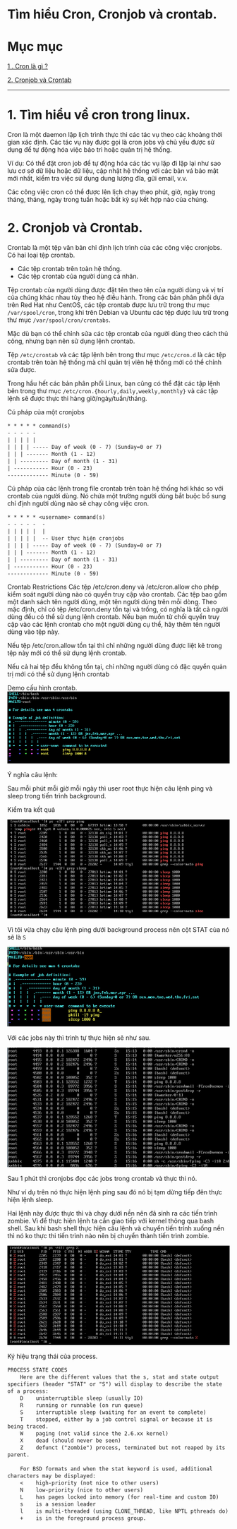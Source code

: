 # Tìm hiểu Cron, Cronjob và crontab.

# Mục mục 

[1 . Cron là gì ?](#1)

[2. Cronjob và Crontab](#2)


---



# 1. Tìm hiểu về cron trong linux.

Cron là một daemon lập lịch trình thực thi các tác vụ theo các khoảng thời gian xác định. Các tác vụ này được gọi là cron jobs và chủ yếu được sử dụng để tự động hóa việc bảo trì hoặc quản trị hệ thống.

Ví dụ: Có thể đặt cron job để tự động hóa các tác vụ lặp đi lặp lại như sao lưu cơ sở dữ liệu hoặc dữ liệu, cập nhật hệ thống với các bản vá bảo mật mới nhất, kiểm tra việc sử dụng dung lượng đĩa, gửi email, v.v.

Các công việc cron có thể được lên lịch chạy theo phút, giờ, ngày trong tháng, tháng, ngày trong tuần hoặc bất kỳ sự kết hợp nào của chúng.


# 2. Cronjob và Crontab.

Crontab  là một tệp văn bản chỉ định lịch trình của các công việc cronjobs. Có hai loại tệp crontab. 
- Các tệp crontab trên toàn hệ thống.
- Các tệp crontab của người dùng cá nhân.

Tệp crontab của người dùng được đặt tên theo tên của người dùng và vị trí của chúng khác nhau tùy theo hệ điều hành. Trong các bản phân phối dựa trên Red Hat như CentOS, các tệp crontab được lưu trữ trong thư mục `/var/spool/cron`, trong khi trên Debian và Ubuntu các tệp được lưu trữ trong thư mục `/var/spool/cron/crontabs`.

Mặc dù bạn có thể chỉnh sửa các tệp crontab của người dùng theo cách thủ công, nhưng bạn nên sử dụng lệnh crontab.

Tệp `/etc/crontab` và các tập lệnh bên trong thư mục `/etc/cron.d` là các tệp crontab trên toàn hệ thống mà chỉ quản trị viên hệ thống mới có thể chỉnh sửa được.

Trong hầu hết các bản phân phối Linux, bạn cũng có thể đặt các tập lệnh bên trong thư mục `/etc/cron.{hourly,daily,weekly,monthly}` và các tập lệnh sẽ được thực thi hàng giờ/ngày/tuần/tháng.



Cú pháp của một cronjobs
```
* * * * * command(s)
- - - - -
| | | | |
| | | | ----- Day of week (0 - 7) (Sunday=0 or 7)
| | | ------- Month (1 - 12)
| | --------- Day of month (1 - 31)
| ----------- Hour (0 - 23)
------------- Minute (0 - 59)
```
Cú pháp của các lệnh trong file crontab trên toàn hệ thống hơi khác so với crontab của người dùng. Nó chứa một trường người dùng bắt buộc bổ sung chỉ định người dùng nào sẽ chạy công việc cron.
```
* * * * * <username> command(s)
- - - - -  -
| | | | |  |
| | | | |  -- User thực hiện cronjobs
| | | | ----- Day of week (0 - 7) (Sunday=0 or 7)
| | | ------- Month (1 - 12)
| | --------- Day of month (1 - 31)
| ----------- Hour (0 - 23)
------------- Minute (0 - 59)
```
Crontab Restrictions
Các tệp /etc/cron.deny và /etc/cron.allow cho phép kiểm soát người dùng nào có quyền truy cập vào crontab. Các tệp bao gồm một danh sách tên người dùng, một tên người dùng trên mỗi dòng.
Theo mặc định, chỉ có tệp /etc/cron.deny tồn tại và trống, có nghĩa là tất cả người dùng đều có thể sử dụng lệnh crontab. Nếu bạn muốn từ chối quyền truy cập vào các lệnh crontab cho một người dùng cụ thể, hãy thêm tên người dùng vào tệp này.

Nếu tệp /etc/cron.allow tồn tại thì chỉ những người dùng được liệt kê trong tệp này mới có thể sử dụng lệnh crontab.

Nếu cả hai tệp đều không tồn tại, chỉ những người dùng có đặc quyền quản trị mới có thể sử dụng lệnh crontab

Demo cấu hình crontab.
![](proimg/crontab-file.png)

Ý nghĩa câu lệnh:

Sau mỗi phút mỗi giờ mỗi ngày thì user root thực hiện câu lệnh ping và sleep trong tiến trình background.

Kiểm tra kết quả 

![](proimg/cron-backgroud.png)

Vì tôi vừa chạy câu  lệnh ping dưới background process nên cột STAT của nó sẽ là `S`


![](proimg/cron-kill.png)

Với các jobs này thì trình tự thực hiện sẽ như sau.

![](proimg/cron-resault.png)

Sau 1 phút thì cronjobs đọc các jobs trong crontab và thực thi nó.

Như ví dụ trên nó thực hiện lệnh ping sau đó nó bị tạm dừng tiếp đên thực hiện lệnh sleep.

Hai lệnh này được thực thì và chạy dưới nền nên đã sinh ra các tiến trình zombie. Vì để thực hiện lệnh ta cần giao tiếp với kernel thông qua bash shell. Sau khi bash shell thực hiện câu lệnh và chuyển tiến trính xuống nền thì nó ko thực thi tiến trình nào nên bị chuyển thành tiến trình zombie.


![](proimg/cron-zombie.png)

Ký hiệu trạng thái của process.

```
PROCESS STATE CODES
    Here are the different values that the s, stat and state output specifiers (header "STAT" or "S") will display to describe the state of a process:
    D    uninterruptible sleep (usually IO)
    R    running or runnable (on run queue)
    S    interruptible sleep (waiting for an event to complete)
    T    stopped, either by a job control signal or because it is being traced.
    W    paging (not valid since the 2.6.xx kernel)
    X    dead (should never be seen)
    Z    defunct ("zombie") process, terminated but not reaped by its parent.

    For BSD formats and when the stat keyword is used, additional characters may be displayed:
    <    high-priority (not nice to other users)
    N    low-priority (nice to other users)
    L    has pages locked into memory (for real-time and custom IO)
    s    is a session leader
    l    is multi-threaded (using CLONE_THREAD, like NPTL pthreads do)
    +    is in the foreground process group.

```
